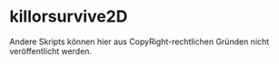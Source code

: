 # killorsurvive2D

Andere Skripts können hier aus CopyRight-rechtlichen Gründen nicht veröffentlicht werden.
